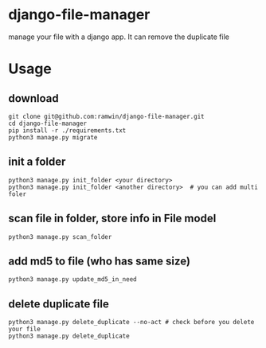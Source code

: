 # django-file-manager
manage your file with a django app. It can remove the duplicate file

# Usage

## download
```
git clone git@github.com:ramwin/django-file-manager.git
cd django-file-manager
pip install -r ./requirements.txt
python3 manage.py migrate
```

## init a folder
```
python3 manage.py init_folder <your directory>
python3 manage.py init_folder <another directory>  # you can add multi foler
```

## scan file in folder, store info in File model
```
python3 manage.py scan_folder
```

## add md5 to file (who has same size)
```
python3 manage.py update_md5_in_need
```

## delete duplicate file
```
python3 manage.py delete_duplicate --no-act # check before you delete your file
python3 manage.py delete_duplicate
```
